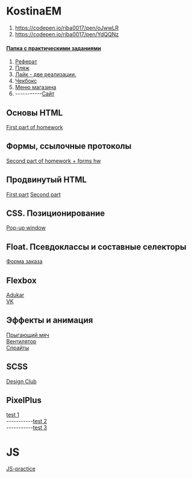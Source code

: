 # KostinaEM
1. https://codepen.io/riba0017/pen/oJwwLR
2. https://codepen.io/riba0017/pen/YdQQNz

#### [Папка с практическими заданиями](https://github.com/AdukarIT/KostinaEM/tree/master/practice)
1. [Реферат](https://github.com/AdukarIT/KostinaEM/tree/master/practice/referat)
2. [Пляж](https://github.com/AdukarIT/KostinaEM/tree/master/practice/beach)
3. [Лайк - две реализации.](https://github.com/AdukarIT/KostinaEM/tree/master/practice/like)
4. [Чекбокс](https://github.com/AdukarIT/KostinaEM/tree/master/practice/checkbox)
5. [Меню магазина](https://github.com/AdukarIT/KostinaEM/tree/master/practice/menu)
6. -----------[Сайт]()

## Основы HTML
 [First part of homework](https://github.com/AdukarIT/KostinaEM/tree/master/task2)

## Формы, ссылочные протоколы
[Second part of homework + forms hw](https://github.com/AdukarIT/KostinaEM/tree/master/task3)

## Продвинутый HTML
[First part](https://github.com/AdukarIT/KostinaEM/tree/master/task4)
[Second part](https://github.com/AdukarIT/KostinaEM/tree/master/task5)

## CSS. Позиционирование
[Pop-up window](https://github.com/AdukarIT/KostinaEM/tree/master/pop-up-window)

## Float. Псевдоклассы и составные селекторы
[Форма заказа](https://github.com/AdukarIT/KostinaEM/tree/master/lesson8)

## Flexbox
[Adukar](https://github.com/AdukarIT/KostinaEM/tree/master/flexbox/adukar)<br>
[VK](https://github.com/AdukarIT/KostinaEM/tree/master/flexbox/vk)

## Эффекты и анимация
[Прыгающий мяч](https://github.com/AdukarIT/KostinaEM/tree/master/animation/jumping_ball)<br>
[Вентилятор](https://github.com/AdukarIT/KostinaEM/tree/master/animation/windy)<br>
[Спрайты](https://github.com/AdukarIT/KostinaEM/tree/master/animation/ninja/css-animation)

## SCSS
[Design Club](https://github.com/AdukarIT/KostinaEM/tree/master/design-club)

## PixelPlus
[test 1](https://github.com/AdukarIT/KostinaEM/tree/master/pixelplus/test1) <br>
-----------[test 2]()<br>
-----------[test 3]()

# JS

[JS-practice](https://github.com/AdukarIT/KostinaEM/tree/master/js_practice)

